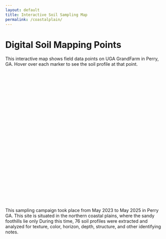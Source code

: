 ```yaml
---
layout: default
title: Interactive Soil Sampling Map
permalink: /coastalplain/
---
```


# Digital Soil Mapping Points

This interactive map shows field data points on UGA GrandFarm in Perry, GA. Hover over each marker to see the soil profile at that point.

<div id="map" style="height: 400px; margin-bottom: 2em;"></div>

This sampling campaign took place from May 2023 to May 2025 in Perry GA. This site is situated in the northern coastal plains, where the sandy foothills lie only  During this time, 76 soil profiles were extracted and analyzed for texture, color, horizon, depth, structure, and other identifying notes.

<!-- Leaflet CSS -->
<link rel="stylesheet" href="https://unpkg.com/leaflet/dist/leaflet.css" />

<!-- Leaflet JS -->
<script src="https://unpkg.com/leaflet/dist/leaflet.js"></script>

<!-- PapaParse for CSV parsing -->
<script src="https://cdn.jsdelivr.net/npm/papaparse@5.4.1/papaparse.min.js"></script>

<script>
var map = L.map('map').setView([32.4379, -83.7362], 15);
L.tileLayer('https://{s}.tile.openstreetmap.org/{z}/{x}/{y}.png', {
  attribution: 'Map data © OpenStreetMap contributors'
}).addTo(map);

Papa.parse('{{ "/assets/data/soil_points_corrected.csv" | relative_url }}', {
  download: true,
  header: true,
  complete: function(results) {
    results.data.forEach(function(row) {
      if(row.x && row.y) {
        L.marker([parseFloat(row.y), parseFloat(row.x)]).addTo(map)
          .bindPopup(`<b>${row.PointLabel || row.Label || "Sample"}</b><br>
                      <b>pH:</b> ${row.pH.2 || ""}<br>
                      <b>Ca:</b> ${row.Ca || ""}<br>
                      <b>K:</b> ${row.K || ""}<br>
                      <b>P:</b> ${row.P || ""}`);
      }
    });
  }
});
</script>
